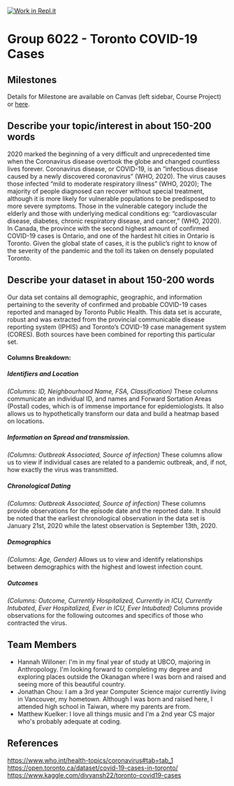 [![Work in Repl.it](https://classroom.github.com/assets/work-in-replit-14baed9a392b3a25080506f3b7b6d57f295ec2978f6f33ec97e36a161684cbe9.svg)](https://classroom.github.com/online_ide?assignment_repo_id=312342&assignment_repo_type=GroupAssignmentRepo)
# Group 6022 - Toronto COVID-19 Cases

## Milestones

Details for Milestone are available on Canvas (left sidebar, Course Project) or [here](https://firas.moosvi.com/courses/data301/project/milestone01.html).

## Describe your topic/interest in about 150-200 words

2020 marked the beginning of a very difficult and unprecedented time when the Coronavirus disease overtook the globe and changed countless lives forever. Coronavirus disease, or COVID-19, is an “infectious disease caused by a newly discovered coronavirus” (WHO, 2020). The virus causes those infected “mild to moderate respiratory illness” (WHO, 2020); The majority of people diagnosed can recover without special treatment, although it is more likely for vulnerable populations to be predisposed to more severe symptoms. Those in the vulnerable category include the elderly and those with underlying medical conditions eg: “cardiovascular disease, diabetes, chronic respiratory disease, and cancer,” (WHO, 2020). In Canada, the province with the second highest amount of confirmed COVID-19 cases is Ontario, and one of the hardest hit cities in Ontario is Toronto. Given the global state of cases, it is the public’s right to know of the severity of the pandemic and the toll its taken on densely populated Toronto.

## Describe your dataset in about 150-200 words

Our data set contains all demographic, geographic, and information pertaining to the severity of confirmed and probable COVID-19 cases reported and managed by Toronto Public Health. This data set is accurate, robust and was extracted from the provincial communicable disease reporting system (IPHIS) and Toronto’s COVID-19 case management system (CORES). Both sources have been combined for reporting this particular set.  

#### Columns Breakdown:
	
##### Identifiers and Location
*(Columns: ID, Neighbourhood Name, FSA, Classification)*
These columns communicate an individual ID, and names and Forward Sortation Areas (Postal) codes, which is of immense importance for epidemiologists. It also allows us to hypothetically transform our data and build a heatmap based on locations. 

##### Information on Spread and transmission. 
*(Columns: Outbreak Associated, Source of infection)*
	These columns allow us to view if individual cases are related to a pandemic outbreak, and, if not, how exactly the virus was transmitted.

##### Chronological Dating
*(Columns: Outbreak Associated, Source of infection)*
	These columns provide observations for the episode date and the reported date. It should be noted that the earliest chronological observation in the data set is January 21st, 2020 while the latest observation is September 13th, 2020. 

##### Demographics
*(Columns: Age, Gender)* 
	Allows us to view and identify relationships between demographics with the highest and lowest infection count. 

##### Outcomes
*(Columns: Outcome, Currently Hospitalized, Currently in ICU, Currently Intubated, Ever Hospitalized, Ever in ICU, Ever Intubated)*
	Columns provide observations for the following outcomes and specifics of those who contracted the virus. 


## Team Members

- Hannah Willoner: I'm in my final year of study at UBCO, majoring in Anthropology. I'm looking forward to completing my degree and exploring places outside the Okanagan where I was born and raised and seeing more of this beautiful country.
- Jonathan Chou: I am a 3rd year Computer Science major currently living in Vancouver, my hometown. Although I was born and raised here, I attended high school in Taiwan, where my parents are from.
- Matthew Kuelker: I love all things music and I'm a 2nd year CS major who's probably adequate at coding. 

## References
https://www.who.int/health-topics/coronavirus#tab=tab_1 <br>
https://open.toronto.ca/dataset/covid-19-cases-in-toronto/ <br>
https://www.kaggle.com/divyansh22/toronto-covid19-cases <br>
